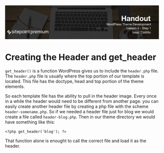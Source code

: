 ![](headings/4.1.png)

# Creating the Header and get_header

`get_header()` is a function WordPress gives us to include the `header.php` file. The `header.php` file is usually where the top portion of our template is located. This file has the doctype, head and top portion of the theme elements.

So each template file has the ability to pull in the header image. Every once in a while the header would need to be different from another page. you can easily create another header file by creating a php file with the scheme `header-somename.php`. So if we needed a header file just for blog we would create a file called `header-blog.php`. Then in our theme directory we would have something like this:

```
<?php get_header('blog'); ?>
```
That function alone is enought to call the correct file and load it as the header.

